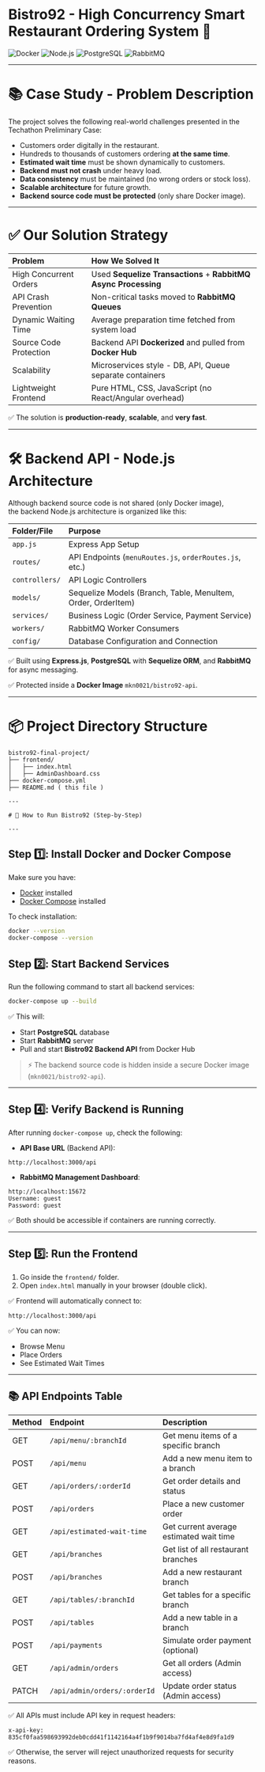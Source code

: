 # Bistro92 - High Concurrency Smart Restaurant Ordering System 🚀

![Docker](https://img.shields.io/badge/Docker-Containerized-blue?logo=docker)
![Node.js](https://img.shields.io/badge/Node.js-Backend-green?logo=node.js)
![PostgreSQL](https://img.shields.io/badge/PostgreSQL-Database-blue?logo=postgresql)
![RabbitMQ](https://img.shields.io/badge/RabbitMQ-Queue-orange?logo=rabbitmq)

---

# 📚 Case Study - Problem Description

The project solves the following real-world challenges presented in the Techathon Preliminary Case:

- Customers order digitally in the restaurant.
- Hundreds to thousands of customers ordering **at the same time**.
- **Estimated wait time** must be shown dynamically to customers.
- **Backend must not crash** under heavy load.
- **Data consistency** must be maintained (no wrong orders or stock loss).
- **Scalable architecture** for future growth.
- **Backend source code must be protected** (only share Docker image).

---

# ✅ Our Solution Strategy

| Problem | How We Solved It |
|:--------|:-----------------|
| High Concurrent Orders | Used **Sequelize Transactions** + **RabbitMQ Async Processing** |
| API Crash Prevention | Non-critical tasks moved to **RabbitMQ Queues** |
| Dynamic Waiting Time | Average preparation time fetched from system load |
| Source Code Protection | Backend API **Dockerized** and pulled from **Docker Hub** |
| Scalability | Microservices style - DB, API, Queue separate containers |
| Lightweight Frontend | Pure HTML, CSS, JavaScript (no React/Angular overhead) |

✅ The solution is **production-ready**, **scalable**, and **very fast**.

---

# 🛠 Backend API - Node.js Architecture

Although backend source code is not shared (only Docker image),  
the backend Node.js architecture is organized like this:

| Folder/File | Purpose |
|:------------|:--------|
| `app.js` | Express App Setup |
| `routes/` | API Endpoints (`menuRoutes.js`, `orderRoutes.js`, etc.) |
| `controllers/` | API Logic Controllers |
| `models/` | Sequelize Models (Branch, Table, MenuItem, Order, OrderItem) |
| `services/` | Business Logic (Order Service, Payment Service) |
| `workers/` | RabbitMQ Worker Consumers |
| `config/` | Database Configuration and Connection |

✅ Built using **Express.js**, **PostgreSQL** with **Sequelize ORM**, and **RabbitMQ** for async messaging.

✅ Protected inside a **Docker Image** `mkn0021/bistro92-api`.

---

# 📦 Project Directory Structure

```plaintext
bistro92-final-project/
├── frontend/
│   ├── index.html
│   ├── AdminDashboard.css
├── docker-compose.yml
├── README.md ( this file )

---

# 🚀 How to Run Bistro92 (Step-by-Step)

---
```
## Step 1️⃣: Install Docker and Docker Compose

Make sure you have:
- [Docker](https://docs.docker.com/get-docker/) installed
- [Docker Compose](https://docs.docker.com/compose/install/) installed

To check installation:

```bash
docker --version
docker-compose --version
```
## Step 2️⃣: Start Backend Services

Run the following command to start all backend services:

```bash
docker-compose up --build
```

✅ This will:
- Start **PostgreSQL** database
- Start **RabbitMQ** server
- Pull and start **Bistro92 Backend API** from Docker Hub

> ⚡ The backend source code is hidden inside a secure Docker image (`mkn0021/bistro92-api`).

---

## Step 4️⃣: Verify Backend is Running

After running `docker-compose up`, check the following:

- **API Base URL** (Backend API):

```plaintext
http://localhost:3000/api
```

- **RabbitMQ Management Dashboard**:

```plaintext
http://localhost:15672
Username: guest
Password: guest
```

✅ Both should be accessible if containers are running correctly.

---

## Step 5️⃣: Run the Frontend

1. Go inside the `frontend/` folder.
2. Open `index.html` manually in your browser (double click).

✅ Frontend will automatically connect to:

```plaintext
http://localhost:3000/api
```

✅ You can now:
- Browse Menu
- Place Orders
- See Estimated Wait Times

---

## 📚 API Endpoints Table

| Method | Endpoint | Description |
|:-------|:---------|:------------|
| GET | `/api/menu/:branchId` | Get menu items of a specific branch |
| POST | `/api/menu` | Add a new menu item to a branch |
| GET | `/api/orders/:orderId` | Get order details and status |
| POST | `/api/orders` | Place a new customer order |
| GET | `/api/estimated-wait-time` | Get current average estimated wait time |
| GET | `/api/branches` | Get list of all restaurant branches |
| POST | `/api/branches` | Add a new restaurant branch |
| GET | `/api/tables/:branchId` | Get tables for a specific branch |
| POST | `/api/tables` | Add a new table in a branch |
| POST | `/api/payments` | Simulate order payment (optional) |
| GET | `/api/admin/orders` | Get all orders (Admin access) |
| PATCH | `/api/admin/orders/:orderId` | Update order status (Admin access) |

✅ All APIs must include API key in request headers:
```http
x-api-key: 835cf0faa598693992deb0cdd41f1142164a4f1b9f9014ba7fd4af4e8d9fa1d9
```

✅ Otherwise, the server will reject unauthorized requests for security reasons.
```